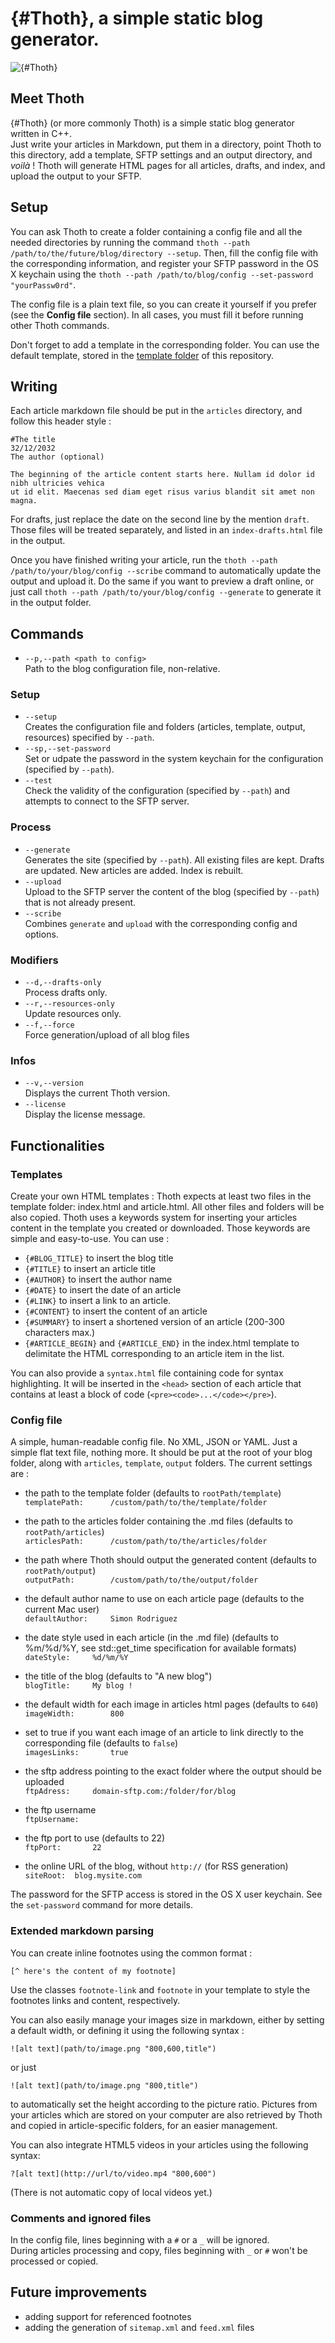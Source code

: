# {#Thoth}, a simple static blog generator.

![{#Thoth}](thoth_circle.png)

## Meet Thoth  

{#Thoth} (or more commonly Thoth) is a simple static blog generator written in C++.   
Just write your articles in Markdown, put them in a directory, point Thoth to this directory, add a template, SFTP settings and an output directory, and *voilà* !
Thoth will generate HTML pages for all articles, drafts, and index, and upload the output to your SFTP. 

## Setup
You can ask Thoth to create a folder containing a config file and all the needed directories by running the command `thoth --path /path/to/the/future/blog/directory --setup`. Then, fill the config file with the corresponding information, and register your SFTP password in the OS X keychain using the `thoth --path /path/to/blog/config --set-password "yourPassw0rd"`.

The config file is a plain text file, so you can create it yourself if you prefer (see the **Config file** section). In all cases, you must fill it before running other Thoth commands.

Don't forget to add a template in the corresponding folder. You can use the default template, stored in the [template folder](http://github.com/kosua20/thoth2/tree/master/template/) of this repository.

## Writing
Each article markdown file should be put in the `articles` directory, and follow this header style :
    
    #The title
    32/12/2032
    The author (optional)
    
    The beginning of the article content starts here. Nullam id dolor id nibh ultricies vehica  
    ut id elit. Maecenas sed diam eget risus varius blandit sit amet non magna.
    
For drafts, just replace the date on the second line by the mention `draft`. Those files will be treated separately, and listed in an `index-drafts.html` file in the output.

Once you have finished writing your article, run the `thoth --path /path/to/your/blog/config --scribe` command to automatically update the output and upload it. Do the same if you want to preview a draft online, or just call `thoth --path /path/to/your/blog/config --generate` to generate it in the output folder.

## Commands 

- `--p,--path <path to config>`  
    Path to the blog configuration file, non-relative.

### Setup
- `--setup`  
    Creates the configuration file and folders (articles, template, output, resources) specified by `--path`.
- `--sp,--set-password`  
    Set or udpate the password in the system keychain for the configuration (specified by `--path`).
- `--test`  
    Check the validity of the configuration (specified by `--path`) and attempts to connect to the SFTP server.

### Process
- `--generate`  
    Generates the site (specified by `--path`). All existing files are kept. Drafts are updated. New articles are added. Index is rebuilt.
- `--upload`  
    Upload to the SFTP server the content of the blog (specified by `--path`) that is not already present.
- `--scribe`  
    Combines `generate` and `upload` with the corresponding config and options.

### Modifiers
- `--d,--drafts-only`  
    Process drafts only.
- `--r,--resources-only`  
    Update resources only.
- `--f,--force`  
    Force generation/upload of all blog files

### Infos
- `--v,--version`  
    Displays the current Thoth version.
- `--license`  
    Display the license message.

## Functionalities

### Templates
Create your own HTML templates : Thoth expects at least two files in the template folder: index.html and article.html. All other files and folders will be also copied. Thoth uses a keywords system for inserting your articles content in the template you created or downloaded. Those keywords are simple and easy-to-use. You can use :

- `{#BLOG_TITLE}` to insert the blog title
- `{#TITLE}` to insert an article title
- `{#AUTHOR}` to insert the author name
- `{#DATE}` to insert the date of an article
- `{#LINK}` to insert a link to an article.
- `{#CONTENT}` to insert the content of an article
- `{#SUMMARY}` to insert a shortened version of an article (200-300 characters max.)
- `{#ARTICLE_BEGIN}` and `{#ARTICLE_END}` in the index.html template to delimitate the HTML corresponding to an article item in the list.

You can also provide a `syntax.html` file containing code for syntax highlighting. It will be inserted in the `<head>` section of each article that contains at least a block of code (`<pre><code>...</code></pre>`).

### Config file
A simple, human-readable config file. No XML, JSON or YAML. Just a simple flat text file, nothing more. It should be put at the root of your blog folder, along with `articles`, `template`, `output` folders. The current settings are :

- the path to the template folder (defaults to `rootPath/template`)  
`templatePath:      /custom/path/to/the/template/folder`

- the path to the articles folder containing the .md files (defaults to `rootPath/articles`)  
`articlesPath:      /custom/path/to/the/articles/folder`

- the path where Thoth should output the generated content (defaults to `rootPath/output`)  
`outputPath:        /custom/path/to/the/output/folder`

- the default author name to use on each article page (defaults to the current Mac user)  
`defaultAuthor:     Simon Rodriguez`

- the date style used in each article (in the .md file) (defaults to %m/%d/%Y, see std::get_time specification for available formats)  
`dateStyle:     %d/%m/%Y`

- the title of the blog (defaults to "A new blog")  
`blogTitle:     My blog !`

- the default width for each image in articles html pages (defaults to `640`)  
`imageWidth:        800`

- set to true if you want each image of an article to link directly to the corresponding file (defaults to `false`)  
`imagesLinks:       true`

- the sftp address pointing to the exact folder where the output should be uploaded  
`ftpAdress:     domain-sftp.com:/folder/for/blog`

- the ftp username  
`ftpUsername:   `   

- the ftp port to use (defaults to 22)  
`ftpPort:       22`

- the online URL of the blog, without `http://` (for RSS generation)
`siteRoot:  blog.mysite.com`

The password for the SFTP access is stored in the OS X user keychain. See the `set-password` command for more details.


### Extended markdown parsing
You can create inline footnotes using the common format :

    [^ here's the content of my footnote]
    
Use the classes `footnote-link` and `footnote` in your template to style the footnotes links and content, respectively.

You can also easily manage your images size in markdown, either by setting a default width, or defining it using the following syntax : 

    ![alt text](path/to/image.png "800,600,title")

or just 

    ![alt text](path/to/image.png "800,title")

to automatically set the height according to the picture ratio.
Pictures from your articles which are stored on your computer are also retrieved by Thoth and copied in article-specific folders, for an easier management.

You can also integrate HTML5 videos in your articles using the following syntax:

    ?[alt text](http://url/to/video.mp4 "800,600")
    
(There is not automatic copy of local videos yet.)
    
    
### Comments and ignored files
In the config file, lines beginning with a `#` or a `_` will be ignored.  
During articles processing and copy, files beginning with `_` or `#` won't be processed or copied.

## Future improvements

- adding support for referenced footnotes
- adding the generation of `sitemap.xml` and `feed.xml` files
